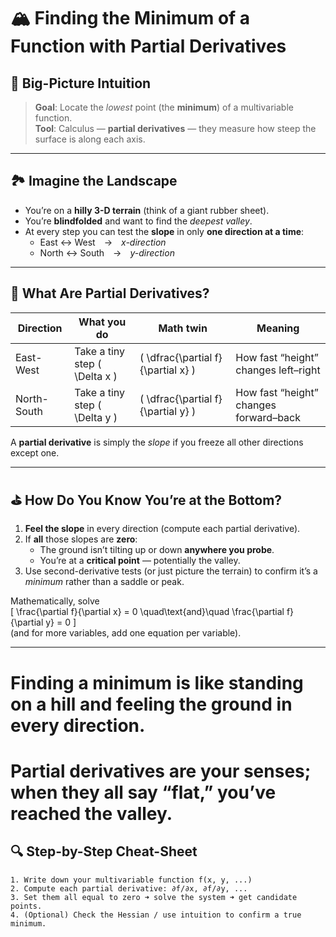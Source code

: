# 🏔️ Finding the Minimum of a Function with Partial Derivatives

## 🧠 Big-Picture Intuition  

> **Goal**: Locate the *lowest* point (the **minimum**) of a multivariable function.  
> **Tool**: Calculus — **partial derivatives** — they measure how steep the surface is along each axis.

---

## 🏞️ Imagine the Landscape  

- You’re on a **hilly 3-D terrain** (think of a giant rubber sheet).  
- You’re **blindfolded** and want to find the *deepest valley*.  
- At every step you can test the **slope** in only **one direction at a time**:
  - East ↔ West → *x-direction*  
  - North ↔ South → *y-direction*

---

## 📐 What Are Partial Derivatives?  

| Direction | What you do | Math twin | Meaning |
|-----------|-------------|-----------|---------|
| East-West | Take a tiny step \( \Delta x \) | \( \dfrac{\partial f}{\partial x} \) | How fast “height” changes left–right |
| North-South | Take a tiny step \( \Delta y \) | \( \dfrac{\partial f}{\partial y} \) | How fast “height” changes forward–back |

A **partial derivative** is simply the *slope* if you freeze all other directions except one.

---

## ⛳ How Do You Know You’re at the Bottom?

1. **Feel the slope** in every direction (compute each partial derivative).  
2. If **all** those slopes are **zero**:  
   - The ground isn’t tilting up or down **anywhere you probe**.  
   - You’re at a **critical point** — potentially the valley.  
3. Use second-derivative tests (or just picture the terrain) to confirm it’s a *minimum* rather than a saddle or peak.

Mathematically, solve  
\[
\frac{\partial f}{\partial x} = 0 \quad\text{and}\quad \frac{\partial f}{\partial y} = 0
\]  
(and for more variables, add one equation per variable).

---
 
# Finding a minimum is like standing on a hill and feeling the ground in every direction.
# Partial derivatives are your senses; when they all say “flat,” you’ve reached the valley.


## 🔍 Step-by-Step Cheat-Sheet  

```text
1. Write down your multivariable function f(x, y, ...)
2. Compute each partial derivative: ∂f/∂x, ∂f/∂y, ...
3. Set them all equal to zero ➜ solve the system ➜ get candidate points.
4. (Optional) Check the Hessian / use intuition to confirm a true minimum.

